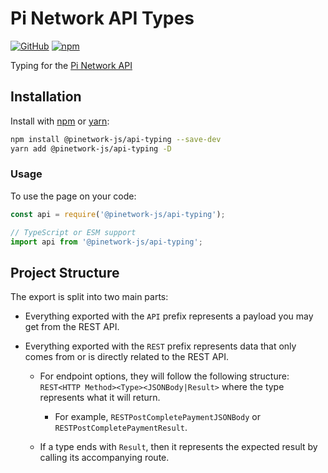 # Pi Network API Types

[![GitHub](https://img.shields.io/github/license/PiNetwork-js/api-typing)](https://github.com/PiNetwork-js/api-typing/blob/main/LICENSE.md)
[![npm](https://img.shields.io/npm/v/@pinetwork-js/api-typing?color=crimson&logo=npm)](https://www.npmjs.com/package/@pinetwork-js/api-typing)

Typing for the [Pi Network API](https://github.com/pi-apps/pi-platform-docs/blob/master/platform_API.md)

## Installation

Install with [npm](https://www.npmjs.com/) or [yarn](https://yarnpkg.com):

```sh
npm install @pinetwork-js/api-typing --save-dev
yarn add @pinetwork-js/api-typing -D
```

### Usage

To use the page on your code:

```js
const api = require('@pinetwork-js/api-typing');
```

```ts
// TypeScript or ESM support
import api from '@pinetwork-js/api-typing';
```

## Project Structure

The export is split into two main parts:

- Everything exported with the `API` prefix represents a payload you may get from the REST API.

- Everything exported with the `REST` prefix represents data that only comes from or is directly related to the REST API.

  - For endpoint options, they will follow the following structure: `REST<HTTP Method><Type><JSONBody|Result>` where the type represents what it will return.

    - For example, `RESTPostCompletePaymentJSONBody` or `RESTPostCompletePaymentResult`.

  - If a type ends with `Result`, then it represents the expected result by calling its accompanying route.